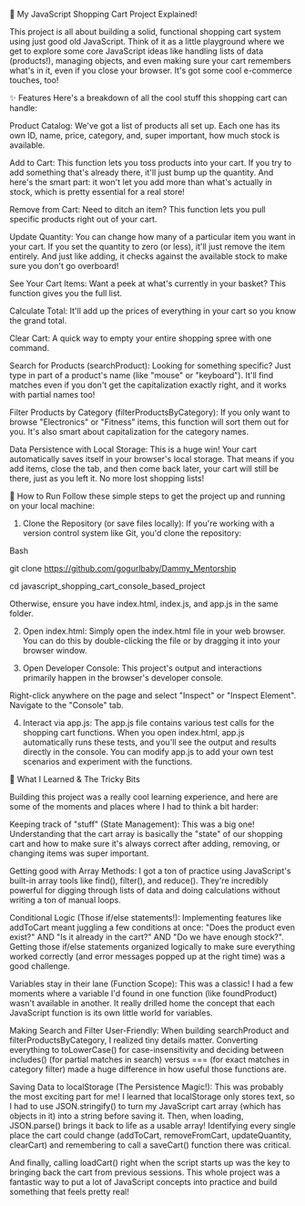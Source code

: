🛒 My JavaScript Shopping Cart Project Explained!

This project is all about building a solid, functional shopping cart system using just good old JavaScript. Think of it as a little playground where we get to explore some core JavaScript ideas like handling lists of data (products!), managing objects, and even making sure your cart remembers what's in it, even if you close your browser. It's got some cool e-commerce touches, too!

✨ Features
Here's a breakdown of all the cool stuff this shopping cart can handle:

Product Catalog: We've got a list of products all set up. Each one has its own ID, name, price, category, and, super important, how much stock is available.

Add to Cart: This function lets you toss products into your cart. If you try to add something that's already there, it'll just bump up the quantity. And here's the smart part: it won't let you add more than what's actually in stock, which is pretty essential for a real store!

Remove from Cart: Need to ditch an item? This function lets you pull specific products right out of your cart.

Update Quantity: You can change how many of a particular item you want in your cart. If you set the quantity to zero (or less), it'll just remove the item entirely. And just like adding, it checks against the available stock to make sure you don't go overboard!

See Your Cart Items: Want a peek at what's currently in your basket? This function gives you the full list.

Calculate Total: It'll add up the prices of everything in your cart so you know the grand total.

Clear Cart: A quick way to empty your entire shopping spree with one command.

Search for Products (searchProduct): Looking for something specific? Just type in part of a product's name (like "mouse" or "keyboard"). It'll find matches even if you don't get the capitalization exactly right, and it works with partial names too!

Filter Products by Category (filterProductsByCategory): If you only want to browse "Electronics" or "Fitness" items, this function will sort them out for you. It's also smart about capitalization for the category names.

Data Persistence with Local Storage: This is a huge win! Your cart automatically saves itself in your browser's local storage. That means if you add items, close the tab, and then come back later, your cart will still be there, just as you left it. No more lost shopping lists!

🚀 How to Run
Follow these simple steps to get the project up and running on your local machine:

1. Clone the Repository (or save files locally):
   If you're working with a version control system like Git, you'd clone the repository:

Bash

git clone https://github.com/gogurlbaby/Dammy_Mentorship

cd javascript_shopping_cart_console_based_project

Otherwise, ensure you have index.html, index.js, and app.js in the same folder.

2. Open index.html:
   Simply open the index.html file in your web browser. You can do this by double-clicking the file or by dragging it into your browser window.

3. Open Developer Console:
   This project's output and interactions primarily happen in the browser's developer console.

Right-click anywhere on the page and select "Inspect" or "Inspect Element".
Navigate to the "Console" tab.

4. Interact via app.js:
   The app.js file contains various test calls for the shopping cart functions. When you open index.html, app.js automatically runs these tests, and you'll see the output and results directly in the console. You can modify app.js to add your own test scenarios and experiment with the functions.

🧠 What I Learned & The Tricky Bits

Building this project was a really cool learning experience, and here are some of the moments and places where I had to think a bit harder:

Keeping track of "stuff" (State Management): This was a big one! Understanding that the cart array is basically the "state" of our shopping cart and how to make sure it's always correct after adding, removing, or changing items was super important.

Getting good with Array Methods: I got a ton of practice using JavaScript's built-in array tools like find(), filter(), and reduce(). They're incredibly powerful for digging through lists of data and doing calculations without writing a ton of manual loops.

Conditional Logic (Those if/else statements!): Implementing features like addToCart meant juggling a few conditions at once: "Does the product even exist?" AND "Is it already in the cart?" AND "Do we have enough stock?". Getting those if/else statements organized logically to make sure everything worked correctly (and error messages popped up at the right time) was a good challenge.

Variables stay in their lane (Function Scope): This was a classic! I had a few moments where a variable I'd found in one function (like foundProduct) wasn't available in another. It really drilled home the concept that each JavaScript function is its own little world for variables.

Making Search and Filter User-Friendly: When building searchProduct and filterProductsByCategory, I realized tiny details matter. Converting everything to toLowerCase() for case-insensitivity and deciding between includes() (for partial matches in search) versus === (for exact matches in category filter) made a huge difference in how useful those functions are.

Saving Data to localStorage (The Persistence Magic!): This was probably the most exciting part for me!
I learned that localStorage only stores text, so I had to use JSON.stringify() to turn my JavaScript cart array (which has objects in it) into a string before saving it. Then, when loading, JSON.parse() brings it back to life as a usable array!
Identifying every single place the cart could change (addToCart, removeFromCart, updateQuantity, clearCart) and remembering to call a saveCart() function there was critical.

And finally, calling loadCart() right when the script starts up was the key to bringing back the cart from previous sessions.
This whole project was a fantastic way to put a lot of JavaScript concepts into practice and build something that feels pretty real!
